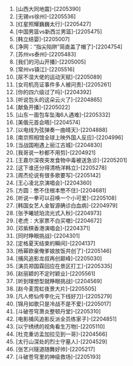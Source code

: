 
1. [山西大同地震]-[2205390]
1. [无锡vs徐州]-[2205536]
1. [红星照耀巍巍太行]-[2205427]
1. [中国男篮vs新西兰男篮]-[2205475]
1. [韩立结婴]-[2205007]
1. [净网：“指尖陷阱”简直盖了帽了]-[2204754]
1. [苏州vs泰州]-[2205483]
1. [我们的河山开播]-[2205005]
1. [常州vs镇江]-[2205516]
1. [尿不湿大佬的运动天赋]-[2205089]
1. [女司机亮证事件多人被问责]-[2205261]
1. [你的四六级过了吗]-[2204392]
1. [听说包头的这朵云火了]-[2204865]
1. [献鱼开播]-[2205022]
1. [山东一面包车坠海6人遇难]-[2205332]
1. [美俄元首会晤]-[2204574]
1. [以电线为弦弹奏一曲晴天]-[2204888]
1. [南京照相馆全球上映外国人反应]-[2204996]
1. [当战国袍遇上丽江古城]-[2204830]
1. [我哥说一秒都不用剪]-[2204921]
1. [王嘉尔深夜突发食物中毒被送急诊]-[2205201]
1. [这下谁还分得清杨洋韩立]-[2205278]
1. [周杰伦说有很多歌要写]-[2205142]
1. [王心凌北京演唱会]-[2204360]
1. [方圆：憋不住根本憋不住]-[2204681]
1. [听说一拳可以召唤一个小可爱]-[2205108]
1. [韩国女艺人金智源确诊白血病]-[2204979]
1. [张予曦琥珀流光式入秋]-[2204973]
1. [老虎：大家票不白买嗷]-[2204672]
1. [邓紫棋香港演唱会]-[2204371]
1. [同时睁眼挑战]-[2204301]
1. [定格夏天结束的瞬间]-[2204137]
1. [杨幂欧豪俺爹娘放饭共创了]-[2205146]
1. [捕风追影龙叔再创巅峰]-[2205030]
1. [演员郑国霖回应在景区打工]-[2205335]
1. [赵丽颖的不定时颖业]-[2205561]
1. [听到理想型就睁眼挑战]-[2204569]
1. [赵今麦霓虹夜景大片]-[2205505]
1. [凡人修仙传李化元下线好刀]-[2205279]
1. [锦月如歌只是冷战不是不爱]-[2205017]
1. [斗破苍穹萧炎整顿丹堂]-[2205310]
1. [电影捕风追影反派全员练家子]-[2204851]
1. [以宁绣绣的视角看生万物]-[2205110]
1. [杜克重访孟加拉见到一哥]-[2204566]
1. [太行山深处的烈士守墓人]-[2204529]
1. [张艺兴隧道随舞好帅]-[2205217]
1. [斗破苍穹里的神级救场]-[2205193]